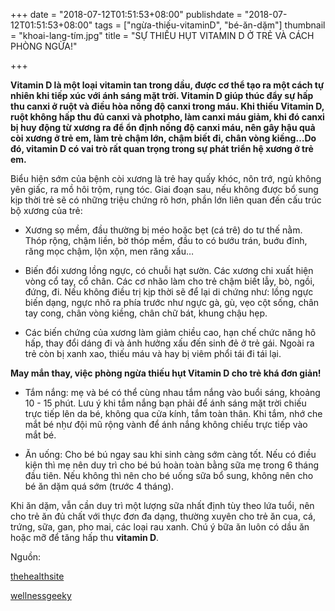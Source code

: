 +++
date = "2018-07-12T01:51:53+08:00"
publishdate = "2018-07-12T01:51:53+08:00"
tags = ["ngừa-thiếu-vitaminD", "bé-ăn-dặm"]
thumbnail = "khoai-lang-tím.jpg"
title = "SỰ THIẾU HỤT VITAMIN D Ở TRẺ VÀ CÁCH PHÒNG NGỪA!"

+++

**Vitamin D là một loại vitamin tan trong dầu, được cơ thể tạo ra một cách tự nhiên khi tiếp xúc với ánh sáng mặt trời. Vitamin D giúp thúc đẩy sự hấp thu canxi ở ruột và điều hòa nồng độ canxi trong máu. Khi thiếu Vitamin D, ruột không hấp thu đủ canxi và photpho, làm canxi máu giảm, khi đó canxi bị huy động từ xương ra để ổn định nồng độ canxi máu, nên gây hậu quả còi xương ở trẻ em, làm trẻ chậm lớn, chậm biết đi, chân vòng kiềng…Do đó, vitamin D có vai trò rất quan trọng trong sự phát triển hệ xương ở trẻ em.**

Biểu hiện sớm của bệnh còi xương là trẻ hay quấy khóc, nôn trớ, ngủ không yên giấc, ra mồ hôi trộm, rụng tóc.  Giai đoạn sau, nếu không được bổ sung kịp thời trẻ sẽ có những triệu chứng rõ hơn, phần lớn liên quan đến cấu trúc bộ xương của trẻ:

- Xương sọ mềm, đầu thường bị méo hoặc bẹt (cá trê) do tư thế nằm. Thóp rộng, chậm liền, bờ thóp mềm, đầu to có bướu trán, buớu đỉnh, răng mọc chậm, lộn xộn, men răng xấu…

- Biến đổi xương lồng ngực, có chuỗi hạt sườn. Các xương chi xuất hiện vòng cổ tay, cổ chân. Các cơ nhão làm cho trẻ chậm biết lẫy, bò, ngồi, đứng, đi. Nếu không điều trị kịp thời sẽ để lại di chứng như: lồng ngực biến dạng, ngực nhô ra phía trước như ngực gà, gù, vẹo cột sống, chân tay cong, chân vòng kiềng, chân chữ bát, khung chậu hẹp.

- Các biến chứng của xương làm giảm chiều cao, hạn chế chức năng hô hấp, thay đổi dáng đi và ảnh hưởng xấu đến sinh đẻ ở trẻ gái. Ngoài ra trẻ còn bị xanh xao, thiếu máu và hay bị viêm phổi tái đi tái lại.

**May mắn thay, việc phòng ngừa thiếu hụt Vitamin D cho trẻ khá đơn giản!**

- Tắm nắng: mẹ và bé có thể cùng nhau tắm nắng vào buổi sáng, khoảng 10 - 15 phút. Lưu ý khi tắm nắng bạn phải để ánh sáng mặt trời chiếu trực tiếp lên da bé, không qua cửa kính, tắm toàn thân. Khi tắm, nhớ che mắt bé nḥư đội mũ rộng vành để ánh nắng không chiếu trực tiếp vào mắt bé.

- Ăn uống: Cho bé bú ngay sau khi sinh càng sớm càng tốt. Nếu có điều kiện thì mẹ nên duy trì cho bé bú hoàn toàn bằng sữa mẹ trong 6 tháng đầu tiên. Nếu không thì nên cho bé uống sữa bổ sung, không nên cho bé ăn dặm quá sớm (trước 4 tháng).

Khi ăn dặm, vẫn cần duy trì một lượng sữa nhất định tùy theo lứa tuổi, nên cho trẻ ăn đủ chất với thực đơn đa dạng, thường xuyên cho trẻ ăn cua, cá, trứng, sữa, gan, pho mai, các loại rau xanh. Chú ý bữa ăn luôn có dầu ăn hoặc mỡ để tăng hấp thu **vitamin D**.

Nguồn:

[thehealthsite](http://www.thehealthsite.com/parenting/symptoms-of-vitamin-d-deficiency-in-infants-v0816/)

[wellnessgeeky](https://www.wellnessgeeky.com/what-are-the-symptoms-of-vitamin-d-deficiency-in-babies/)
